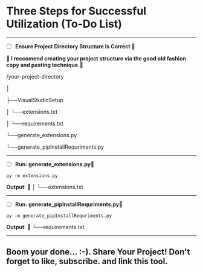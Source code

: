 # Three Steps for Successful Utilization (To-Do List)

---

* [ ]  **Ensure Project Directory Structure Is Correct 📁**

**📁 I reccomend creating your project structure via the good old fashion copy and pasting technique.📁**

/your-project-directory

│

├──VisualStudioSetup

│   └──extensions.txt

│   └──requirements.txt

└──generate_extensions.py

└──generate_pipInstallRequriments.py

---



* [ ] ****Run**: generate_extensions.py🚀**

```
py -m extensions.py
```

**Output**: 📁 │   └──extensions.txt   

---

* [ ] **Run: generate_pipInstallRequriments.py🚀**

```
py -m generate_pipInstallRequriments.py
```

**Output**: 📁  └──requirements.txt

---



## Boom your done... :-). Share Your Project! Don't forget to like, subscribe. and link this tool.
